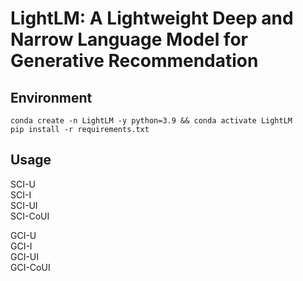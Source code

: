 # LightLM: A Lightweight Deep and Narrow Language Model for Generative Recommendation

## Environment
``conda create -n LightLM -y python=3.9 && conda activate LightLM``  
``pip install -r requirements.txt``

## Usage
SCI-U  
SCI-I  
SCI-UI  
SCI-CoUI  

GCI-U  
GCI-I  
GCI-UI  
GCI-CoUI  
